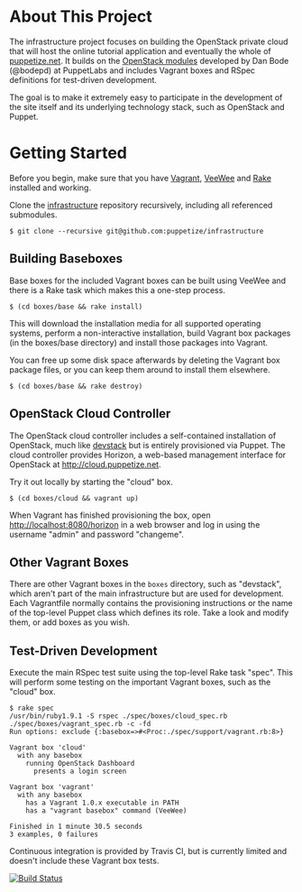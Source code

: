 About This Project
==================

The infrastructure project focuses on building the OpenStack private
cloud that will host the online tutorial application and eventually
the whole of [puppetize.net](http://puppetize.net). It builds on the
[OpenStack modules](https://github.com/puppetlabs/puppetlabs-openstack)
developed by Dan Bode (@bodepd) at PuppetLabs and includes Vagrant
boxes and RSpec definitions for test-driven development.

The goal is to make it extremely easy to participate in the development
of the site itself and its underlying technology stack, such as OpenStack
and Puppet.

Getting Started
===============

Before you begin, make sure that you have
[Vagrant](http://vagrantup.com),
[VeeWee](https://github.com/jedi4ever/veewee) and
[Rake](http://rake.rubyforge.org/) installed and working.

Clone the [infrastructure](https://github.com/puppetize/infrastructure)
repository recursively, including all referenced submodules.
```
$ git clone --recursive git@github.com:puppetize/infrastructure
```

Building Baseboxes
------------------

Base boxes for the included Vagrant boxes can be built using VeeWee and
there is a Rake task which makes this a one-step process.
```
$ (cd boxes/base && rake install)
```

This will download the installation media for all supported operating
systems, perform a non-interactive installation, build Vagrant box
packages (in the boxes/base directory) and install those packages into
Vagrant.

You can free up some disk space afterwards by deleting the Vagrant box
package files, or you can keep them around to install them elsewhere.
```
$ (cd boxes/base && rake destroy)
```

OpenStack Cloud Controller
--------------------------

The OpenStack cloud controller includes a self-contained installation
of OpenStack, much like [devstack](http://devstack.org/) but is entirely
provisioned via Puppet.  The cloud controller provides Horizon, a web-based
management interface for OpenStack at http://cloud.puppetize.net.

Try it out locally by starting the "cloud" box.
```
$ (cd boxes/cloud && vagrant up)
```

When Vagrant has finished provisioning the box, open
[http://localhost:8080/horizon](http://localhost:8080/horizon) in a web
browser and log in using the username "admin" and password "changeme".

Other Vagrant Boxes
-------------------

There are other Vagrant boxes in the ```boxes``` directory, such as
"devstack", which aren't part of the main infrastructure but are used
for development.  Each Vagrantfile normally contains the provisioning
instructions or the name of the top-level Puppet class which defines its
role.  Take a look and modify them, or add boxes as you wish.

Test-Driven Development
-----------------------

Execute the main RSpec test suite using the top-level Rake task "spec".
This will perform some testing on the important Vagrant boxes, such as
the "cloud" box.
```
$ rake spec
/usr/bin/ruby1.9.1 -S rspec ./spec/boxes/cloud_spec.rb ./spec/boxes/vagrant_spec.rb -c -fd
Run options: exclude {:basebox=>#<Proc:./spec/support/vagrant.rb:8>}

Vagrant box 'cloud'
  with any basebox
    running OpenStack Dashboard
      presents a login screen

Vagrant box 'vagrant'
  with any basebox
    has a Vagrant 1.0.x executable in PATH
    has a "vagrant basebox" command (VeeWee)

Finished in 1 minute 30.5 seconds
3 examples, 0 failures
```

Continuous integration is provided by Travis CI, but is currently limited
and doesn't include these Vagrant box tests.

[![Build Status](https://travis-ci.org/puppetize/infrastructure.png)](https://travis-ci.org/puppetize/infrastructure)
